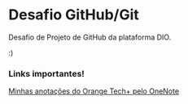 # Desafio GitHub/Git
Desafio de Projeto de GitHub da plataforma DIO. 

:)

### Links importantes!

[Minhas anotações do Orange Tech+ pelo OneNote](https://1drv.ms/u/s!AjN973OUXDDGf9mdRGIYLebfKRA?e=bGPPoL)

